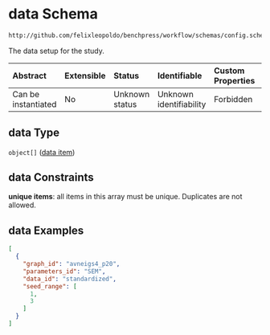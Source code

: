 # data Schema

```txt
http://github.com/felixleopoldo/benchpress/workflow/schemas/config.schema.json#/properties/benchmark_setup/properties/data
```

The data setup for the study.

| Abstract            | Extensible | Status         | Identifiable            | Custom Properties | Additional Properties | Access Restrictions | Defined In                                                        |
| :------------------ | :--------- | :------------- | :---------------------- | :---------------- | :-------------------- | :------------------ | :---------------------------------------------------------------- |
| Can be instantiated | No         | Unknown status | Unknown identifiability | Forbidden         | Allowed               | none                | [config.schema.json\*](config.schema.json "open original schema") |

## data Type

`object[]` ([data item](config-definitions-data-item.md))

## data Constraints

**unique items**: all items in this array must be unique. Duplicates are not allowed.

## data Examples

```json
[
  {
    "graph_id": "avneigs4_p20",
    "parameters_id": "SEM",
    "data_id": "standardized",
    "seed_range": [
      1,
      3
    ]
  }
]
```
